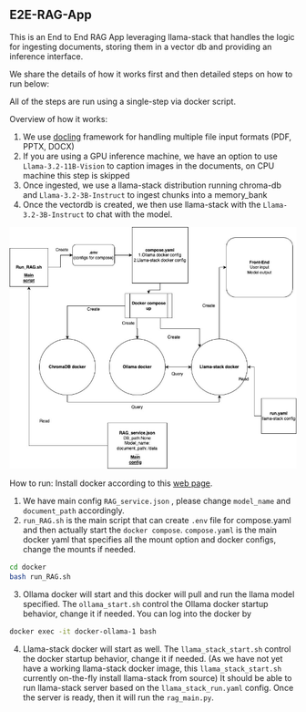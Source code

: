 ## E2E-RAG-App

This is an End to End RAG App leveraging llama-stack that handles the logic for ingesting documents, storing them in a vector db and providing an inference interface.

We share the details of how it works first and then detailed steps on how to run below:

All of the steps are run using a single-step via docker script.

Overview of how it works:
1. We use [docling](https://github.com/DS4SD/docling) framework for handling multiple file input formats (PDF, PPTX, DOCX)
2. If you are using a GPU inference machine, we have an option to use `Llama-3.2-11B-Vision` to caption images in the documents, on CPU machine this step is skipped
3. Once ingested, we use a llama-stack distribution running chroma-db and `Llama-3.2-3B-Instruct` to ingest chunks into a memory_bank
4. Once the vectordb is created, we then use llama-stack with the `Llama-3.2-3B-Instruct` to chat with the model.

![RAG_workflow](./RAG_workflow.jpg)

How to run:
Install docker according to this [web page](https://docs.docker.com/engine/install/).

1. We have main config `RAG_service.json` , please change `model_name` and `document_path` accordingly.
2. `run_RAG.sh` is the main script that can create `.env` file for compose.yaml and then actually start the `docker compose`. `compose.yaml` is the main docker yaml that specifies all the mount option and docker configs, change the mounts if needed.

```bash
cd docker
bash run_RAG.sh
```

3. Ollama docker will start and this docker will pull and run the llama model specified. The `ollama_start.sh` control the Ollama docker startup behavior, change it if needed. You can log into the docker by

```bash
docker exec -it docker-ollama-1 bash
```

4. Llama-stack docker will start as well. The `llama_stack_start.sh` control the docker startup behavior, change it if needed. (As we have not yet have a working llama-stack docker image, this `llama_stack_start.sh` currently on-the-fly install llama-stack from source) It should be able to run llama-stack server based on the  `llama_stack_run.yaml` config. Once the server is ready, then it will run the `rag_main.py`.

